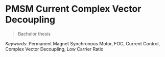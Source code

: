 # PMSM Current Complex Vector Decoupling
> Bachelor thesis

*Keywords*: Permanent Magnet Synchronous Motor, FOC, Current Control, Complex Vector Decoupling, Low Carrier Ratio
